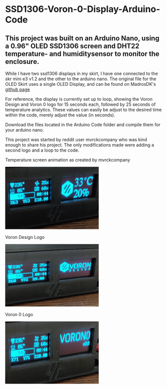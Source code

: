 # SSD1306-Voron-0-Display-Arduino-Code
## This project was built on an Arduino Nano, using a 0.96" OLED SSD1306 screen and DHT22 temperature- and humiditysensor to monitor the enclosure. 

While I have two ssd1306 displays in my skirt, I have one connected to the skr mini e3 v1.2 and the other to the arduino nano. The original file for the OLED Skirt uses a single OLED Display, and can be found on MadrosDK's [github page](https://github.com/madrosDK/VoronUsers/tree/master/printer_mods/madros/V0_skirt_OLED) 

For reference, the display is currently set up to loop, showing the Voron Design and Voron 0 logo for 15 seconds each, followed by 25 seconds of temperature analytics. These values can easily be adjust to the desired time within the code, merely adjust the value (in seconds).  

Download the files located in the Arduino Code folder and compile them for your arduino nano. 

This project was started by reddit user mvrckcompany who was kind enough to share his project. The only modifications made were adding a second logo and a loop to the code.   

Temperature screen animation as created by mvrckcompany

<img src="images/tempscreen.png" width="300" height="200">

Voron Design Logo 

<img src="images/vorondesignscreen.png" width="300" height="200">

Voron 0 Logo 

<img src="images/voron0screen.png" width="300" height="200">
